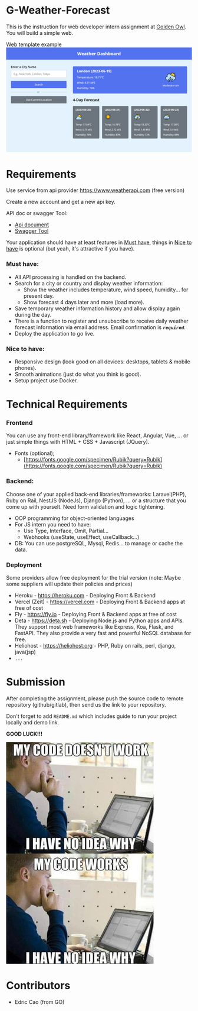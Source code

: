 # G-Weather-Forecast

This is the instruction for web developer intern assignment at [Golden Owl](https://goldenowl.asia). You will build a simple web.

Web template example
![Screenshot](./screenshots/screenshot.png)

# Requirements
Use service from api provider https://www.weatherapi.com  (free version)  

Create a new account and get a new api key.

API doc or swagger Tool:
  - [Api document](https://www.weatherapi.com/docs)
  - [Swagger Tool](https://app.swaggerhub.com/apis-docs/WeatherAPI.com/WeatherAPI/1.0.2)

Your application should have at least features in [Must have](#must-have), things in [Nice to have](#nice-to-have) is optional (but yeah, it's attractive if you have).

### Must have:
- All API processing is handled on the backend.
- Search for a city or country and display weather information:
  - Show the weather includes temperature, wind speed, humidity... for present day.
  - Show forecast 4 days later and more (load more).
- Save temporary weather information history and allow display again during the day.
- There is a function to register and unsubscribe to receive daily weather forecast information via email address. Email confirmation is ***`required`***.
- Deploy the application to go live.

### Nice to have:

- Responsive design (look good on all devices: desktops, tablets & mobile phones).
- Smooth animations (just do what you think is good).
- Setup project use Docker.

# Technical Requirements

### Frontend
You can use any front-end library/framework like React, Angular, Vue, ... or just simple things with HTML + CSS + Javascript (JQuery).
- Fonts (optional);
  - [https://fonts.google.com/specimen/Rubik?query=Rubik](https://fonts.google.com/specimen/Rubik?query=Rubik)

### Backend: 
Choose one of your applied back-end libraries/frameworks: Laravel(PHP), Ruby on Rail, NestJS (NodeJs), Django (Python), ... or a structure that you come up with yourselt. 
Need form validation and logic tightening.
- OOP programming for object-oriented languages
- For JS intern you need to have: 
  * Use Type, Interface, Omit, Partial...
  * Webhooks (useState, useEffect, useCallback...)
- DB: You can use postgreSQL, Mysql, Redis... to manage or cache the data. 

### Deployment
Some providers allow free deployment for the trial version  (note: Maybe some suppliers will update their policies and prices)

- Heroku - https://heroku.com - Deploying Front & Backend
- Vercel (Zeit) - https://vercel.com - Deploying Front & Backend apps at free of cost
- Fly - https://fly.io - Deploying Front & Backend apps at free of cost
- Deta - https://deta.sh - Deploying Node.js and Python apps and APIs. They support most web frameworks like Express, Koa, Flask, and FastAPI. They also provide a very fast and powerful NoSQL database for free.
- Heliohost - https://heliohost.org - PHP, Ruby on rails, perl, django, java(jsp)
- `...`
# Submission

After completing the assignment, please push the source code to remote repository (github/gitlab), then send us the link to your repository.

Don't forget to add `README.md` which includes guide to run your project locally and demo link.


**GOOD LUCK!!!**

![Your Code Work](./screenshots/meme.jpeg)

# Contributors

- Edric Cao (from GO)
